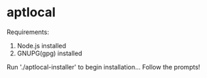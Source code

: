 # aptlocal

Requirements:
1. Node.js installed
2. GNUPG(gpg) installed

Run './aptlocal-installer' to begin installation...
Follow the prompts!
